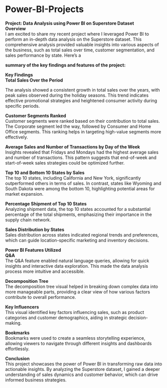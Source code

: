 # Power-BI-Projects
**Project: Data Analysis using Power BI on Superstore Dataset** <br />
**Overview** <br />
I am excited to share my recent project where I leveraged Power BI to perform an in-depth data analysis on the Superstore dataset. This comprehensive analysis provided valuable insights into various aspects of the business, such as total sales over time, customer segmentation, and sales performance by state. Here’s a 

**summary of the key findings and features of the project:** <br />

**Key Findings** <br />
**Total Sales Over the Period** <br />

The analysis showed a consistent growth in total sales over the years, with peak sales observed during the holiday seasons. This trend indicates effective promotional strategies and heightened consumer activity during specific periods.

**Customer Segments Ranked** <br />
Customer segments were ranked based on their contribution to total sales. The Corporate segment led the way, followed by Consumer and Home Office segments. This ranking helps in targeting high-value segments more effectively.

**Average Sales and Number of Transactions by Day of the Week** <br />
Insights revealed that Fridays and Mondays had the highest average sales and number of transactions. This pattern suggests that end-of-week and start-of-week sales strategies could be optimized further.

**Top 10 and Bottom 10 States by Sales** <br />
The top 10 states, including California and New York, significantly outperformed others in terms of sales. In contrast, states like Wyoming and South Dakota were among the bottom 10, highlighting potential areas for market expansion.

**Percentage Shipment of Top 10 States** <br />
Analyzing shipment data, the top 10 states accounted for a substantial percentage of the total shipments, emphasizing their importance in the supply chain network.

**Sales Distribution by States** <br />
Sales distribution across states indicated regional trends and preferences, which can guide location-specific marketing and inventory decisions.

**Power BI Features Utilized** <br />
**Q&A** <br />
The Q&A feature enabled natural language queries, allowing for quick insights and interactive data exploration. This made the data analysis process more intuitive and accessible.

**Decomposition Tree** <br />
The decomposition tree visual helped in breaking down complex data into more manageable parts, providing a clear view of how various factors contribute to overall performance.

**Key Influencers** <br />
This visual identified key factors influencing sales, such as product categories and customer demographics, aiding in strategic decision-making.

**Bookmarks** <br />
Bookmarks were used to create a seamless storytelling experience, allowing viewers to navigate through different insights and dashboards effortlessly.

**Conclusion** <br />
This project showcases the power of Power BI in transforming raw data into actionable insights. By analyzing the Superstore dataset, I gained a deeper understanding of sales dynamics and customer behavior, which can drive informed business strategies.

